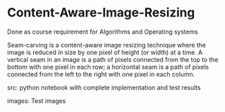 # Content-Aware-Image-Resizing
Done as course requirement for Algorithms and Operating systems

Seam-carving is a content-aware image resizing technique where the image is reduced in size by one pixel
of height (or width) at a time. A vertical seam in an image is a path of pixels connected from the top to the
bottom with one pixel in each row; a horizontal seam is a path of pixels connected from the left to the right
with one pixel in each column.

src: python notebook with complete implementation and test results

images: Test images
